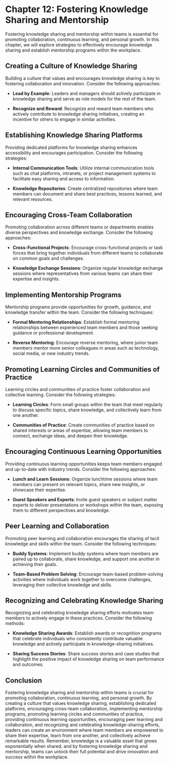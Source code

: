 Chapter 12: Fostering Knowledge Sharing and Mentorship
======================================================

Fostering knowledge sharing and mentorship within teams is essential for promoting collaboration, continuous learning, and personal growth. In this chapter, we will explore strategies to effectively encourage knowledge sharing and establish mentorship programs within the workplace.

**Creating a Culture of Knowledge Sharing**
-------------------------------------------

Building a culture that values and encourages knowledge sharing is key to fostering collaboration and innovation. Consider the following approaches:

* **Lead by Example**: Leaders and managers should actively participate in knowledge sharing and serve as role models for the rest of the team.

* **Recognize and Reward**: Recognize and reward team members who actively contribute to knowledge sharing initiatives, creating an incentive for others to engage in similar activities.

**Establishing Knowledge Sharing Platforms**
--------------------------------------------

Providing dedicated platforms for knowledge sharing enhances accessibility and encourages participation. Consider the following strategies:

* **Internal Communication Tools**: Utilize internal communication tools such as chat platforms, intranets, or project management systems to facilitate easy sharing and access to information.

* **Knowledge Repositories**: Create centralized repositories where team members can document and share best practices, lessons learned, and relevant resources.

**Encouraging Cross-Team Collaboration**
----------------------------------------

Promoting collaboration across different teams or departments enables diverse perspectives and knowledge exchange. Consider the following approaches:

* **Cross-Functional Projects**: Encourage cross-functional projects or task forces that bring together individuals from different teams to collaborate on common goals and challenges.

* **Knowledge Exchange Sessions**: Organize regular knowledge exchange sessions where representatives from various teams can share their expertise and insights.

**Implementing Mentorship Programs**
------------------------------------

Mentorship programs provide opportunities for growth, guidance, and knowledge transfer within the team. Consider the following techniques:

* **Formal Mentoring Relationships**: Establish formal mentoring relationships between experienced team members and those seeking guidance or professional development.

* **Reverse Mentoring**: Encourage reverse mentoring, where junior team members mentor more senior colleagues in areas such as technology, social media, or new industry trends.

**Promoting Learning Circles and Communities of Practice**
----------------------------------------------------------

Learning circles and communities of practice foster collaboration and collective learning. Consider the following strategies:

* **Learning Circles**: Form small groups within the team that meet regularly to discuss specific topics, share knowledge, and collectively learn from one another.

* **Communities of Practice**: Create communities of practice based on shared interests or areas of expertise, allowing team members to connect, exchange ideas, and deepen their knowledge.

**Encouraging Continuous Learning Opportunities**
-------------------------------------------------

Providing continuous learning opportunities keeps team members engaged and up-to-date with industry trends. Consider the following approaches:

* **Lunch and Learn Sessions**: Organize lunchtime sessions where team members can present on relevant topics, share new insights, or showcase their expertise.

* **Guest Speakers and Experts**: Invite guest speakers or subject matter experts to deliver presentations or workshops within the team, exposing them to different perspectives and knowledge.

**Peer Learning and Collaboration**
-----------------------------------

Promoting peer learning and collaboration encourages the sharing of tacit knowledge and skills within the team. Consider the following techniques:

* **Buddy Systems**: Implement buddy systems where team members are paired up to collaborate, share knowledge, and support one another in achieving their goals.

* **Team-Based Problem Solving**: Encourage team-based problem-solving activities where individuals work together to overcome challenges, leveraging their collective knowledge and skills.

**Recognizing and Celebrating Knowledge Sharing**
-------------------------------------------------

Recognizing and celebrating knowledge sharing efforts motivates team members to actively engage in these practices. Consider the following methods:

* **Knowledge Sharing Awards**: Establish awards or recognition programs that celebrate individuals who consistently contribute valuable knowledge and actively participate in knowledge-sharing initiatives.

* **Sharing Success Stories**: Share success stories and case studies that highlight the positive impact of knowledge sharing on team performance and outcomes.

**Conclusion**
--------------

Fostering knowledge sharing and mentorship within teams is crucial for promoting collaboration, continuous learning, and personal growth. By creating a culture that values knowledge sharing, establishing dedicated platforms, encouraging cross-team collaboration, implementing mentorship programs, promoting learning circles and communities of practice, providing continuous learning opportunities, encouraging peer learning and collaboration, and recognizing and celebrating knowledge-sharing efforts, leaders can create an environment where team members are empowered to share their expertise, learn from one another, and collectively achieve remarkable results. Remember, knowledge is a valuable asset that grows exponentially when shared, and by fostering knowledge sharing and mentorship, teams can unlock their full potential and drive innovation and success within the workplace.
